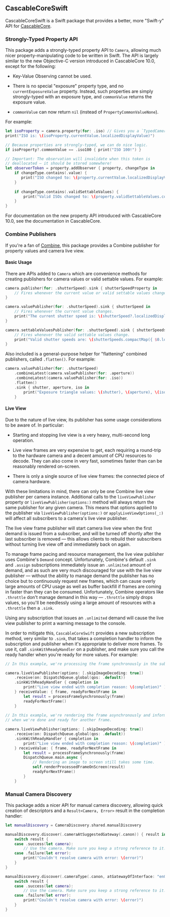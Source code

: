 ## CascableCoreSwift

CascableCoreSwift is a Swift package that provides a better, more "Swift-y" API for [CascableCore](https://github.com/cascable/cascablecore-distribution/).

### Strongly-Typed Property API

This package adds a strongly-typed property API to `Camera`, allowing much nicer property-manipulating code to be written in Swift. The API is largely similar to the new Objective-C version introduced in CascableCore 10.0, except for the following:

- Key-Value Observing cannot be used.

- There is no special "exposure" property type, and no `currentExposureValue` property. Instead, such properties are simply strongly-typed with an exposure type, and `commonValue` returns the exposure value.

- `commonValue` can now return `nil` (instead of `PropertyCommonValueNone`).

For example:

``` swift
let isoProperty = camera.property(for: .iso) // Gives you a `TypedCameraProperty<ISOValue>`
print("ISO is: \(isoProperty.currentValue.localizedDisplayValue)")

// Because properties are strongly-typed, we can do nice logic.
if isoProperty?.commonValue == .iso100 { print("ISO 100!") }

// Important: The observation will invalidate when this token is 
// deallocated — it should be stored somewhere!
let observerToken = property.addObserver { property, changeType in
    if changeType.contains(.value) { 
       print("ISO changed to: \(property.currentValue.localizedDisplayValue)!")
    }
    
    if changeType.contains(.validSettableValues) {
        print("Valid ISOs changed to: \(property.validSettableValues.compactMap({ $0.localizedDisplayValue }))!")
    }
}
```

For documentation on the new property API introduced with CascableCore 10.0, see the documentation in CascableCore.

### Combine Publishers

If you're a fan of [Combine](https://developer.apple.com/documentation/combine), this package provides a Combine publisher for property values and camera live view. 

#### Basic Usage

There are APIs added to `Camera` which are convenience methods for creating publishers for camera values or valid settable values. For example:

``` swift
camera.publisher(for: .shutterSpeed).sink { shutterSpeedProperty in
    // Fires whenever the current value or valid settable values change.
}

camera.valuePublisher(for: .shutterSpeed).sink { shutterSpeed in
    // Fires whenever the current value changes.
    print("The current shutter speed is: \(shutterSpeed?.localizedDisplayValue ?? "nil")")
}

camera.settableValuesPublisher(for: .shutterSpeed).sink { shutterSpeeds in 
    // Fires whenever the valid settable values change.
    print("Valid shutter speeds are: \(shutterSpeeds.compactMap({ $0.localizedDisplayValue }))")
}
```

Also included is a general-purpose helper for "flattening" combined publishers, called `.flatten()`. For example: 

``` swift
camera.valuePublisher(for: .shutterSpeed)
    .combineLatest(camera.valuePublisher(for: .aperture))
    .combineLatest(camera.valuePublisher(for: .iso))
    .flatten()
    .sink { shutter, aperture, iso in
        print("Exposure triangle values: \(shutter), \(aperture), \(iso)")
    }
```

#### Live View

Due to the nature of live view, its publisher has some usage considerations to be aware of. In particular: 

- Starting and stopping live view is a very heavy, multi-second long operation.

- Live view frames are very expensive to get, each requiring a round-trip to the hardware camera and a decent amount of CPU resources to decode. They can also come in very fast, sometimes faster than can be reasonably rendered on-screen.

- There is only a single source of live view frames: the connected piece of camera hardware.

With these limitations in mind, there can only be one Combine live view publisher per camera instance. Additional calls to the `liveViewPublisher` property or `liveViewPublisher(options:)` method will always return the same publisher for any given camera. This means that options applied to the publisher via `liveViewPublisher(options:)` or `applyLiveViewOptions(_:)` will affect all subscribers to a camera's live view publisher.

The live view frame publisher will start camera live view when the first demand is issued from a subscriber, and will be turned off shortly after the last subscriber is removed — this allows clients to rebuild their subscribers without turning live view off and immediately back on again.

To manage frame pacing and resource management, the live view publisher uses Combine's `Demand` concept. Unfortunately, Combine's default `.sink` and `.assign` subscriptions immediately issue an `.unlimited` amount of demand, and as such are very much discouraged for use with the live view publisher — without the ability to manage demand the publisher has no choice but to continuously request new frames, which can cause overly large amounts of CPU usage as well as buffer backfill if frames are coming in faster than they can be consumed. Unfortunately, Combine operators like `.throttle` don't manage demand in this way — `.throttle` simply drops values, so you'll be needlessly using a large amount of resources with a `.throttle` then a `.sink`.

Using any subscription that issues an `.unlimited` demand will cause the live view publisher to print a warning message to the console.

In order to mitigate this, `CascableCoreSwift` provides a new subscription method, very similar to `.sink`, that takes a completion handler to inform the subscription and publisher when it's appropriate to deliver more frames. To use it, call `.sinkWithReadyHandler` on a publisher, and make sure you call the ready handler when you're ready for more values. For example: 

``` swift
// In this example, we're processing the frame synchronously in the subscription closure.

camera.liveViewPublisher(options: [.skipImageDecoding: true])
    .receive(on: DispatchQueue.global(qos: .default))
    .sinkWithReadyHandler { completion in
        print("Live view ended with completion reason: \(completion)" )
    } receiveValue: { frame, readyForNextFrame in
        let result = processFrameSynchronously(frame)
        readyForNextFrame()
    }
    
// In this example, we're rendering the frame asynchronously and informing the subscription
// when we're done and ready for another frame.

camera.liveViewPublisher(options: [.skipImageDecoding: true])
    .receive(on: DispatchQueue.global(qos: .default))
    .sinkWithReadyHandler { completion in
        print("Live view ended with completion reason: \(completion)" )
    } receiveValue: { frame, readyForNextFrame in
        let result = processFrameSynchronously(frame)
        DispatchQueue.main.async {
            // Rendering an image to screen still takes some time.
            self.renderProcessedFrameOnScreen(result)
            readyForNextFrame()
        }
    }
```


### Manual Camera Discovery

This package adds a nicer API for manual camera discovery, allowing quick creation of descriptors and a `Result<Camera, Error>`
result in the completion handler:


``` swift
let manualDiscovery = CameraDiscovery.shared.manualDiscovery

manualDiscovery.discover(.cameraAtSuggestedGateway(.canon)) { result in
    switch result {
    case .success(let camera):
        // Use the camera. Make sure you keep a strong reference to it!
    case .failure(let error):
        print("Couldn't resolve camera with error: \(error)")
    }
}

manualDiscovery.discover(.cameraType(.canon, atGatewayOfInterface: "en0")) { result in
    switch result {
    case .success(let camera):
        // Use the camera. Make sure you keep a strong reference to it!
    case .failure(let error):
        print("Couldn't resolve camera with error: \(error)")
    }
}
```

